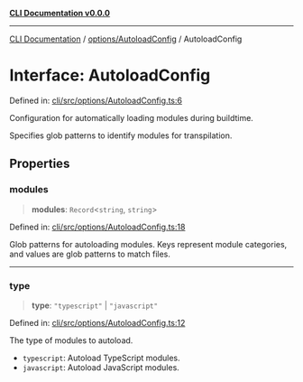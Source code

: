 [**CLI Documentation v0.0.0**](../../../README.md)

***

[CLI Documentation](../../../modules.md) / [options/AutoloadConfig](../README.md) / AutoloadConfig

# Interface: AutoloadConfig

Defined in: [cli/src/options/AutoloadConfig.ts:6](https://github.com/stonemjs/cli/blob/f877eea0c25a2644820eb8dfcb0babef674d570d/src/options/AutoloadConfig.ts#L6)

Configuration for automatically loading modules during buildtime.

Specifies glob patterns to identify modules for transpilation.

## Properties

### modules

> **modules**: `Record`\<`string`, `string`\>

Defined in: [cli/src/options/AutoloadConfig.ts:18](https://github.com/stonemjs/cli/blob/f877eea0c25a2644820eb8dfcb0babef674d570d/src/options/AutoloadConfig.ts#L18)

Glob patterns for autoloading modules.
Keys represent module categories, and values are glob patterns to match files.

***

### type

> **type**: `"typescript"` \| `"javascript"`

Defined in: [cli/src/options/AutoloadConfig.ts:12](https://github.com/stonemjs/cli/blob/f877eea0c25a2644820eb8dfcb0babef674d570d/src/options/AutoloadConfig.ts#L12)

The type of modules to autoload.
- `typescript`: Autoload TypeScript modules.
- `javascript`: Autoload JavaScript modules.
